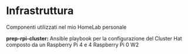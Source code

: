 # Infrastruttura

Componenti utilizzati nel mio HomeLab personale

<b>prep-rpi-cluster:</b>
Ansible playbook per la configurazione del Cluster Hat composto da un Raspberry Pi 4 e 4 Raspberry Pi 0 W2
